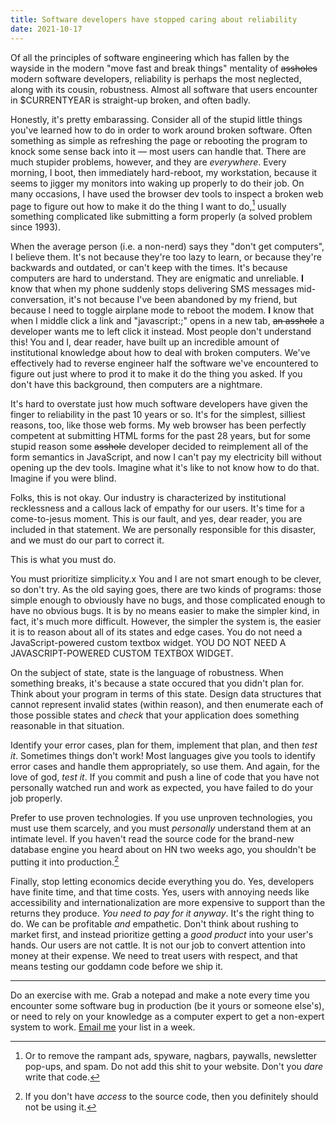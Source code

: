 ```yaml
---
title: Software developers have stopped caring about reliability
date: 2021-10-17
---
```


Of all the principles of software engineering which has fallen by the wayside in
the modern "move fast and break things" mentality of ~~assholes~~ modern
software developers, reliability is perhaps the most neglected, along with its
cousin, robustness. Almost all software that users encounter in $CURRENTYEAR is
straight-up broken, and often badly.

Honestly, it's pretty embarassing. Consider all of the stupid little things
you've learned how to do in order to work around broken software. Often
something as simple as refreshing the page or rebooting the program to knock
some sense back into it &mdash; most users can handle that. There are much
stupider problems, however, and they are *everywhere*. Every morning, I boot,
then immediately hard-reboot, my workstation, because it seems to jigger my
monitors into waking up properly to do their job. On many occasions, I have used
the browser dev tools to inspect a broken web page to figure out how to make it
do the thing I want to do,[^1] usually something complicated like submitting a
form properly (a solved problem since 1993).

[^1]: Or to remove the rampant ads, spyware, nagbars, paywalls, newsletter pop-ups, and spam. Do not add this shit to your website. Don't you *dare* write that code.

When the average person (i.e. a non-nerd) says they "don't get computers", I
believe them. It's not because they're too lazy to learn, or because they're
backwards and outdated, or can't keep with the times. It's because computers are
hard to understand. They are enigmatic and unreliable. **I** know that when my
phone suddenly stops delivering SMS messages mid-conversation, it's not because
I've been abandoned by my friend, but because I need to toggle airplane mode to
reboot the modem. **I** know that when I middle click a link and "javascript:;"
opens in a new tab, ~~an asshole~~ a developer wants me to left click it
instead. Most people don't understand this! You and I, dear reader, have built
up an incredible amount of institutional knowledge about how to deal with broken
computers. We've effectively had to reverse engineer half the software we've
encountered to figure out just where to prod it to make it do the thing you
asked. If you don't have this background, then computers are a nightmare.

It's hard to overstate just how much software developers have given the finger
to reliability in the past 10 years or so. It's for the simplest, silliest
reasons, too, like those web forms. My web browser has been perfectly competent
at submitting HTML forms for the past 28 years, but for some stupid reason some
~~asshole~~ developer decided to reimplement all of the form semantics in
JavaScript, and now I can't pay my electricity bill without opening up the dev
tools. Imagine what it's like to not know how to do that. Imagine if you were
blind.

Folks, this is not okay. Our industry is characterized by institutional
recklessness and a callous lack of empathy for our users. It's time for a
come-to-jesus moment. This is our fault, and yes, dear reader, you are included
in that statement. We are personally responsible for this disaster, and we must
do our part to correct it.

This is what you must do.

You must prioritize simplicity.x You and I are not smart enough to be clever, so
don't try. As the old saying goes, there are two kinds of programs: those simple
enough to obviously have no bugs, and those complicated enough to have no
obvious bugs. It is by no means easier to make the simpler kind, in fact, it's
much more difficult. However, the simpler the system is, the easier it is to
reason about all of its states and edge cases. You do not need a
JavaScript-powered custom textbox widget. YOU DO NOT NEED A JAVASCRIPT-POWERED
CUSTOM TEXTBOX WIDGET.

On the subject of state, state is the language of robustness. When something
breaks, it's because a state occured that you didn't plan for. Think about your
program in terms of this state. Design data structures that cannot represent
invalid states (within reason), and then enumerate each of those possible states
and *check* that your application does something reasonable in that situation.

Identify your error cases, plan for them, implement that plan, and then *test
it*. Sometimes things don't work! Most languages give you tools to identify
error cases and handle them appropriately, so use them. And again, for the love
of god, *test it*. If you commit and push a line of code that you have not
personally watched run and work as expected, you have failed to do your job
properly.

Prefer to use proven technologies. If you use unproven technologies, you must
use them scarcely, and you must *personally* understand them at an intimate
level. If you haven't read the source code for the brand-new database engine you
heard about on HN two weeks ago, you shouldn't be putting it into
production.[^2]

[^2]: If you don't have *access* to the source code, then you definitely should not be using it.

Finally, stop letting economics decide everything you do. Yes, developers have
finite time, and that time costs. Yes, users with annoying needs like
accessibility and internationalization are more expensive to support than the
returns they produce. *You need to pay for it anyway*. It's the right thing to
do. We can be profitable *and* empathetic. Don't think about rushing to market
first, and instead prioritize getting a *good product* into your user's hands.
Our users are not cattle. It is not our job to convert attention into money at
their expense. We need to treat users with respect, and that means testing our
goddamn code before we ship it.

---

Do an exercise with me. Grab a notepad and make a note every time you encounter
some software bug in production (be it yours or someone else's), or need to rely
on your knowledge as a computer expert to get a non-expert system to work.
[Email me](mailto:sir@cmpwn.com) your list in a week.
